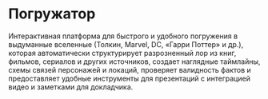 # Погружатор
Интерактивная платформа для быстрого и удобного погружения в выдуманные вселенные (Толкин, Marvel, DC, «Гарри Поттер» и др.), которая автоматически структурирует разрозненный лор из книг, фильмов, сериалов и других источников, создает наглядные таймлайны, схемы связей персонажей и локаций, проверяет валидность фактов и предоставляет удобные инструменты для презентаций с интеграцией видео и заметками для докладчика.
